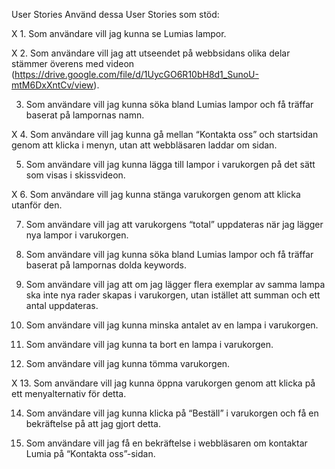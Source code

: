 User Stories
Använd dessa User Stories som stöd:

X 1. Som användare vill jag kunna se Lumias lampor.

X 2. Som användare vill jag att utseendet på webbsidans olika delar stämmer överens med videon (https://drive.google.com/file/d/1UycGO6R10bH8d1_SunoU-mtM6DxXntCv/view).

3. Som användare vill jag kunna söka bland Lumias lampor och få träffar baserat på lampornas namn.

X 4. Som användare vill jag kunna gå mellan “Kontakta oss” och startsidan genom att klicka i menyn, utan att webbläsaren laddar om sidan.

5. Som användare vill jag kunna lägga till lampor i varukorgen på det sätt som visas i skissvideon.

X 6. Som användare vill jag kunna stänga varukorgen genom att klicka utanför den.

7. Som användare vill jag att varukorgens “total” uppdateras när jag lägger nya lampor i varukorgen.

8. Som användare vill jag kunna söka bland Lumias lampor och få träffar baserat på lampornas dolda keywords.

9. Som användare vill jag att om jag lägger flera exemplar av samma lampa ska inte nya rader skapas i varukorgen, utan istället att summan och ett antal uppdateras.

10. Som användare vill jag kunna minska antalet av en lampa i varukorgen.

11. Som användare vill jag kunna ta bort en lampa i varukorgen.

12. Som användare vill jag kunna tömma varukorgen.

X 13. Som användare vill jag kunna öppna varukorgen genom att klicka på ett menyalternativ för detta.

14. Som användare vill jag kunna klicka på “Beställ” i varukorgen och få en bekräftelse på att jag gjort detta.

15. Som användare vill jag få en bekräftelse i webbläsaren om kontaktar Lumia på “Kontakta oss”-sidan.
